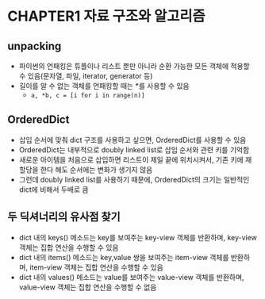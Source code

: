 # CHAPTER1 자료 구조와 알고리즘
## unpacking
- 파이썬의 언패킹은 튜플이나 리스트 뿐만 아니라 순환 가능한 모든 객체에 적용할 수 있음(문자열, 파일, iterator, generator 등)
- 길이를 알 수 없는 객체를 언패킹할 때는 *를 사용할 수 있음
    -  ```a, *b, c = [i for i in range(n)]```
## OrderedDict
- 삽입 순서에 맞춰 dict 구조를 사용하고 싶으면, OrderedDict를 사용할 수 있음
- OrderedDict는 내부적으로 doubly linked list로 삽입 순서와 관련 키를 기억함
- 새로운 아이템을 처음으로 삽입하면 리스트이 제일 끝에 위치시켜서, 기존 키에 재할당을 한다 해도 순서에는 변화가 생기지 않음
- 그런데 doubly linked list를 사용하기 때문에, OrderedDict의 크기는 일반적인 dict에 비해서 두배로 큼
## 두 딕셔너리의 유사점 찾기
- dict 내의 keys() 메소드는 key를 보여주는 key-view 객체를 반환하며, key-view 객체는 집합 연산을 수행할 수 있음
- dict 내의 items() 메소드는 key,value 쌍을 보여주는 item-view 객체를 반환하며, item-view 객체는 집합 연산을 수행할 수 있음
- dict 내의 values() 메소드는 value를 보여주는 value-view 객체를 반환하며, value-view 객체는 집합 연산을 수행할 수 없음